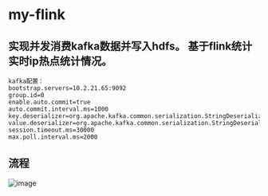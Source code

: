 # my-flink
## 实现并发消费kafka数据并写入hdfs。 基于flink统计实时ip热点统计情况。
    kafka配置：
    bootstrap.servers=10.2.21.65:9092
    group.id=0
    enable.auto.commit=true
    auto.commit.interval.ms=1000
    key.deserializer=org.apache.kafka.common.serialization.StringDeserializer
    value.deserializer=org.apache.kafka.common.serialization.StringDeserializer
    session.timeout.ms=30000
    max.poll.interval.ms=2000
## 流程
![image](https://github.com/Ksssssssss/my-flink/blob/master/src/main/resources/%E6%B5%81%E7%A8%8B.png)
